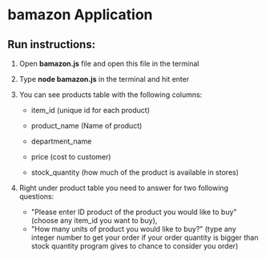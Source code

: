 # **bamazon** Application

## Run instructions:

1. Open **bamazon.js** file and open this file in the terminal
2. Type **node bamazon.js** in the terminal and hit enter
3. You can see products table with the following columns:

   * item_id (unique id for each product)

   * product_name (Name of product)

   * department_name

   * price (cost to customer)

   * stock_quantity (how much of the product is available in stores)

4. Right under product table you need to answer for two following questions:

    * "Please enter ID product of the product you would like to buy" (choose any item_id you want to buy),
    * "How many units of product you would like to buy?" (type any integer number to get your order if your order quantity is bigger than stock quantity program gives to chance to consider you order)
